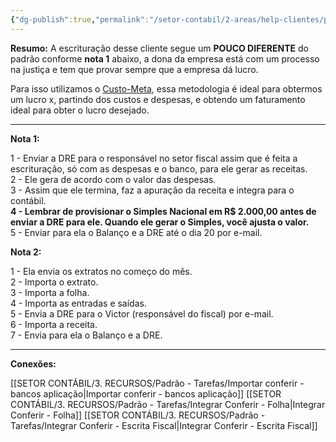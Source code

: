 ```yaml
---
{"dg-publish":true,"permalink":"/setor-contabil/2-areas/help-clientes/pousada-mpv-9497/","dgPassFrontmatter":true,"created":"2025-06-09T21:50:52.666-03:00","updated":"2025-06-09T22:17:05.050-03:00"}
---
```



**Resumo:** 
A escrituração desse cliente segue um **POUCO DIFERENTE** do padrão conforme **nota 1** abaixo, a dona da empresa está com um processo na justiça e tem que provar sempre que a empresa dá lucro.

Para isso utilizamos o [Custo-Meta](https://maisretorno.com/portal/termos/c/custo-meta), essa metodologia é ideal para obtermos um lucro x, partindo dos custos e despesas, e obtendo um faturamento ideal para obter o lucro desejado.

---

**Nota 1:**

1 - Enviar a DRE para o responsável no setor fiscal assim que é feita a escrituração, só com as despesas e o banco, para ele gerar as receitas.  
2 - Ele gera de acordo com o valor das despesas.  
3 - Assim que ele termina, faz a apuração da receita e integra para o contábil.  
**4 - Lembrar de provisionar o Simples Nacional em R$ 2.000,00 antes de enviar a DRE para ele. Quando ele gerar o Simples, você ajusta o valor.**  
5 - Enviar para ela o Balanço e a DRE até o dia 20 por e-mail.

**Nota 2:**

1 - Ela envia os extratos no começo do mês.  
2 - Importa o extrato.  
3 - Importa a folha.  
4 - Importa as entradas e saídas.  
5 - Envia a DRE para o Victor (responsável do fiscal) por e-mail.  
6 - Importa a receita.  
7 - Envia para ela o Balanço e a DRE.


---

**Conexões:**

[[SETOR CONTÁBIL/3. RECURSOS/Padrão - Tarefas/Importar conferir - bancos aplicação\|Importar conferir - bancos aplicação]]
[[SETOR CONTÁBIL/3. RECURSOS/Padrão - Tarefas/Integrar Conferir - Folha\|Integrar Conferir - Folha]]
[[SETOR CONTÁBIL/3. RECURSOS/Padrão - Tarefas/Integrar Conferir - Escrita Fiscal\|Integrar Conferir - Escrita Fiscal]]
